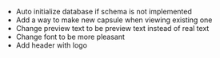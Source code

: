 - Auto initialize database if schema is not implemented
- Add a way to make new capsule when viewing existing one
- Change preview text to be preview text instead of real text
- Change font to be more pleasant
- Add header with logo